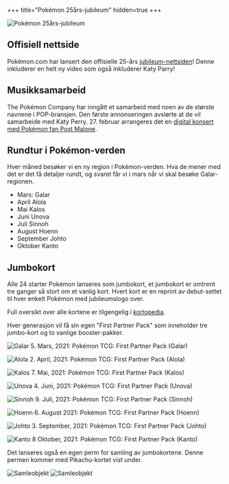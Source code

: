 +++
title="Pokémon 25års-jubileum"
hidden=true
+++

![Pokémon 25års-jubileum](https://pkmn.no/storage/wiki/01-en.jpg)

## Offisiell nettside
Pokémon.com har lansert den offisielle 25-års [jubileum-nettsiden](https://25.pokemon.com/en-us)! Denne inkluderer en helt ny video som også inkluderer Katy Parry!

## Musikksamarbeid
The Pokémon Company har inngått et samarbeid med noen av de største navnene i POP-bransjen. Den første annonseringen avslørte at de vil samarbeide med Katy Perry.
27. februar arrangeres det en [digital konsert med Pokémon fan Post Malone](https://www.pokemon.com/us/pokemon-news/a-post-malone-concert-and-pikachu-distribution-for-the-pokemon-25th-anniversary-celebration/).

## Rundtur i Pokémon-verden
Hver måned besøker vi en ny region i Pokémon-verden. Hva de mener med det er det få detaljer rundt, og svaret får vi i mars når vi skal besøke Galar-regionen.

* Mars: Galar
* April Alola
* Mai Kalos
* Juni Unova
* Juli Sinnoh
* August Hoenn
* September Johto
* Oktober Kanto

## Jumbokort
Alle 24 starter Pokémon lanseres som jumbokort, et jumbokort er omtrent tre ganger så stort om et vanlig kort. Hvert kort er en reprint av debut-settet til hver enkelt Pokémon med jubileumslogo over.

Full oversikt over alle kortene er tilgengelig i [kortopedia](https://pkmn.no/sets/first-partner-pack).

Hver generasjon vil få sin egen "First Partner Pack" som inneholder tre jumbo-kort og to vanlige booster-pakker.

![Galar](https://pkmn.no/storage/wiki/25/Pokemon_TCG_First_Partner_Pack_Galar.png?width=100)
5. Mars, 2021: Pokémon TCG: First Partner Pack (Galar)

![Alola](https://pkmn.no/storage/wiki/25/Pokemon_TCG_First_Partner_Pack_Alola.png?width=100)
2. April, 2021: Pokémon TCG: First Partner Pack (Alola)

![Kalos](https://pkmn.no/storage/wiki/25/Pokemon_TCG_First_Partner_Pack_Kalos-1.png?width=100)
7. Mai, 2021: Pokémon TCG: First Partner Pack (Kalos)

![Unova](https://pkmn.no/storage/wiki/25/Pokemon_TCG_First_Partner_Pack_Unova.png?width=100)
4. Juni, 2021: Pokémon TCG: First Partner Pack (Unova)

![Sinnoh](https://pkmn.no/storage/wiki/25/Pokemon_TCG_First_Partner_Pack_Sinnoh.png?width=100)
9. Juli, 2021: Pokémon TCG: First Partner Pack (Sinnoh)

![Hoenn](https://pkmn.no/storage/wiki/25/Pokemon_TCG_First_Partner_Pack_Hoenn.png?width=100)
6. August 2021: Pokémon TCG: First Partner Pack (Hoenn)

![Johto](https://pkmn.no/storage/wiki/25/Pokemon_TCG_First_Partner_Pack_Johto.png?width=100)
3. September, 2021: Pokémon TCG: First Partner Pack (Johto)

![Kanto](https://pkmn.no/storage/wiki/25/Pokemon_TCG_First_Partner_Pack_Kanto.png?width=100)
8 Oktober, 2021: Pokémon TCG: First Partner Pack (Kanto)










Det lanseres også en egen perm for samling av jumbokortene. Denne permen kommer med Pikachu-kortet vist under.


![Samleobjekt](https://pkmn.no/storage/wiki/25/Pokemon-TCG-First-Partner-Collectors-Binder_EN-1200x1200-dc2acf3.jpg?width=100)
![Samleobjekt](https://pkmn.no/storage/wiki/25/Pikachu-Jumbo.jpg?width=400)


